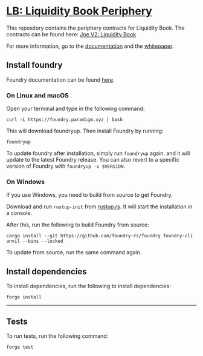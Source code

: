 # [LB: Liquidity Book Periphery](https://github.com/zwong91/lb-dlmm-periphery)

This repository contains the periphery contracts for Liquidity Book. The contracts can be found here: [Joe V2: Liquidity Book](https://github.com/traderjoe-xyz/lb-dlmm)

For more information, go to the [documentation](https://docs.traderjoexyz.com/) and the [whitepaper](https://github.com/traderjoe-xyz/LB-Whitepaper/blob/main/Joe%20v2%20Liquidity%20Book%20Whitepaper.pdf).

## Install foundry

Foundry documentation can be found [here](https://book.getfoundry.sh/forge/index.html).

### On Linux and macOS

Open your terminal and type in the following command:

```
curl -L https://foundry.paradigm.xyz | bash
```

This will download foundryup. Then install Foundry by running:

```
foundryup
```

To update foundry after installation, simply run `foundryup` again, and it will update to the latest Foundry release.
You can also revert to a specific version of Foundry with `foundryup -v $VERSION`.

### On Windows

If you use Windows, you need to build from source to get Foundry.

Download and run `rustup-init` from [rustup.rs](https://rustup.rs/). It will start the installation in a console.

After this, run the following to build Foundry from source:

```
cargo install --git https://github.com/foundry-rs/foundry foundry-cli anvil --bins --locked
```

To update from source, run the same command again.

## Install dependencies

To install dependencies, run the following to install dependencies:

```
forge install
```

___

## Tests

To run tests, run the following command:

```
forge test
```